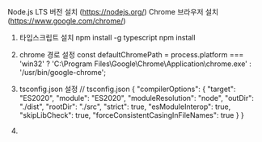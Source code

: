 Node.js LTS 버전 설치 (https://nodejs.org/)
Chrome 브라우저 설치 (https://www.google.com/chrome/)

1. 타입스크립트 설치
npm install -g typescript
npm install

2. chrome 경로 설정
const defaultChromePath = process.platform === 'win32' 
  ? 'C:\\Program Files\\Google\\Chrome\\Application\\chrome.exe'
  : '/usr/bin/google-chrome';

3. tsconfig.json 설정
// tsconfig.json
{
  "compilerOptions": {
    "target": "ES2020",
    "module": "ES2020",
    "moduleResolution": "node",
    "outDir": "./dist",
    "rootDir": "./src",
    "strict": true,
    "esModuleInterop": true,
    "skipLibCheck": true,
    "forceConsistentCasingInFileNames": true
  }
}

4. 
